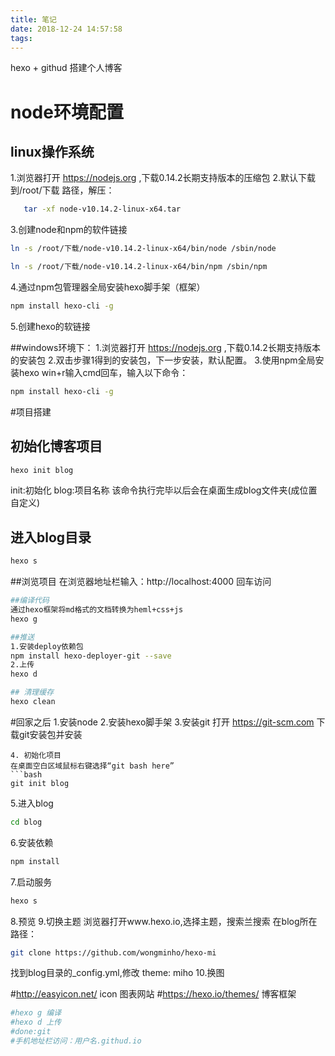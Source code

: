 ```yaml
---
title: 笔记
date: 2018-12-24 14:57:58
tags:
---
```

hexo + githud 搭建个人博客
# node环境配置
## linux操作系统
1.浏览器打开 https://nodejs.org ,下载0.14.2长期支持版本的压缩包
2.默认下载到/root/下载 路径，解压：
```bash
   tar -xf node-v10.14.2-linux-x64.tar
```
3.创建node和npm的软件链接
```bash
ln -s /root/下载/node-v10.14.2-linux-x64/bin/node /sbin/node
```
```bash
ln -s /root/下载/node-v10.14.2-linux-x64/bin/npm /sbin/npm
```
4.通过npm包管理器全局安装hexo脚手架（框架）
```bash
npm install hexo-cli -g
```
5.创建hexo的软链接

##windows环境下：
1.浏览器打开 https://nodejs.org ,下载0.14.2长期支持版本的安装包
2.双击步骤1得到的安装包，下一步安装，默认配置。
3.使用npm全局安装hexo
  win+r输入cmd回车，输入以下命令：
  ```bash
  npm install hexo-cli -g
```
#项目搭建
 ## 初始化博客项目
 ```bash
 hexo init blog
 ```
 init:初始化
 blog:项目名称
该命令执行完毕以后会在桌面生成blog文件夹(成位置自定义)
## 进入blog目录
```bash
hexo s
```
##浏览项目
在浏览器地址栏输入：http://localhost:4000 回车访问

```bash
##编译代码
通过hexo框架将md格式的文档转换为heml+css+js
hexo g
```

```bash
##推送
1.安装deploy依赖包
npm install hexo-deployer-git --save
2.上传
hexo d
```

```bash
## 清理缓存
hexo clean
```

#回家之后
1.安装node
2.安装hexo脚手架
3.安装git
打开 https://git-scm.com 下载git安装包并安装
```
4. 初始化项目
在桌面空白区域鼠标右键选择“git bash here”
```bash
git init blog
```
5.进入blog
```bash
cd blog
```
6.安装依赖
```bash
npm install
```
7.启动服务
```bash
hexo s
```
8.预览
9.切换主题
浏览器打开www.hexo.io,选择主题，搜索兰搜索
在blog所在路径：
```bash
git clone https://github.com/wongminho/hexo-mi
```
找到blog目录的_config.yml,修改 theme: miho
10.换图




#http://easyicon.net/    icon 图表网站
#https://hexo.io/themes/  博客框架




```bash
#hexo g 编译
#hexo d 上传
#done:git
#手机地址栏访问：用户名.githud.io
```

